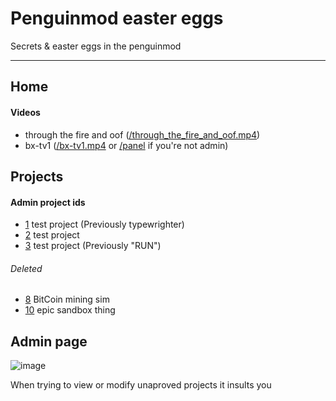 # Penguinmod easter eggs
Secrets & easter eggs in the penguinmod
* * *
## Home
#### Videos
- through the fire and oof ([/through_the_fire_and_oof.mp4](https://home.penguinmod.site/through_the_fire_and_oof.mp4))
- bx-tv1 ([/bx-tv1.mp4](https://home.penguinmod.site/bx-tv1.mp4) or [/panel](https://home.penguinmod.site/panel) if you're not admin)

## Projects
#### Admin project ids
- [1](https://penguinmod.site/#1) test project (Previously typewrighter)
- [2](https://penguinmod.site/#2) test project
- [3](https://penguinmod.site/#3) test project (Previously "RUN")

###### Deleted
- [8](https://penguinmod.site/#8) BitCoin mining sim
- [10](https://penguinmod.site/#10) epic sandbox thing

## Admin page

![image](https://user-images.githubusercontent.com/75479945/236469525-acedd019-32ea-46c3-a34e-abbfade053ba.png)

When trying to view or modify unaproved projects it insults you
